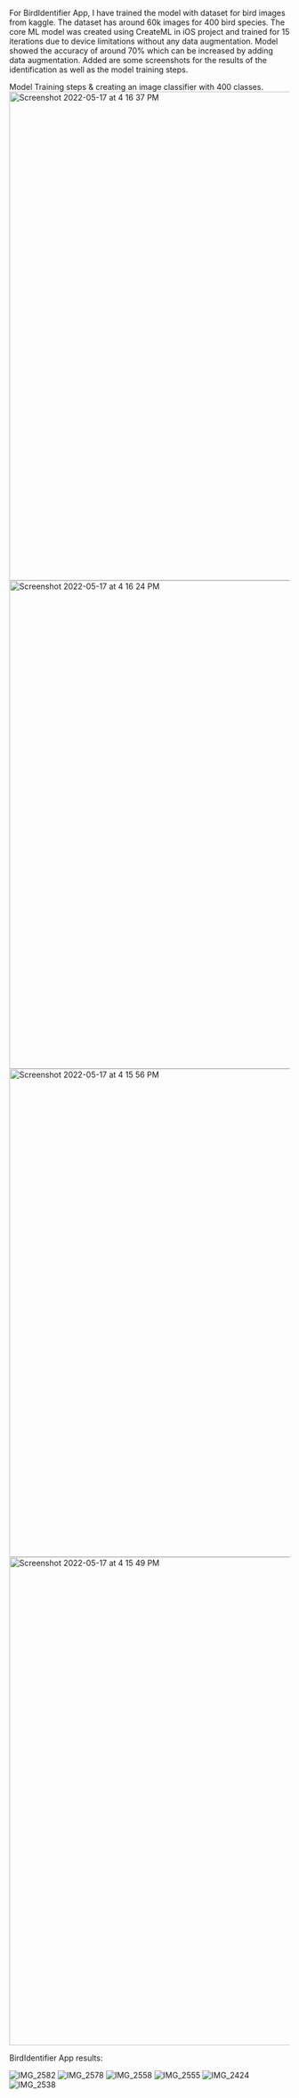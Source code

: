 For BirdIdentifier App, I have trained the model with dataset for bird images from kaggle. The dataset has around 60k images for 400 bird species. The core ML model was created using CreateML
in iOS project and trained for 15 iterations due to device limitations without any data augmentation.
Model showed the accuracy of around 70% which can be increased by adding data augmentation. 
Added are some screenshots for the results of the identification as well as the model training steps.

Model Training steps & creating an image classifier with 400 classes.
<img width="878" alt="Screenshot 2022-05-17 at 4 16 37 PM" src="https://user-images.githubusercontent.com/41720688/168794686-2f75217f-6882-4fec-89b2-ed0b5434ec90.png">
<img width="877" alt="Screenshot 2022-05-17 at 4 16 24 PM" src="https://user-images.githubusercontent.com/41720688/168794700-92adf648-ecbc-4b24-8790-313d408242b3.png">
<img width="877" alt="Screenshot 2022-05-17 at 4 15 56 PM" src="https://user-images.githubusercontent.com/41720688/168794705-ceb38fc0-43f1-4126-9476-a58aed3be60a.png">
<img width="877" alt="Screenshot 2022-05-17 at 4 15 49 PM" src="https://user-images.githubusercontent.com/41720688/168794711-d22cf44f-a0ff-4f8b-8a34-07e32a54c1a1.png">

BirdIdentifier App results:


![IMG_2582](https://user-images.githubusercontent.com/41720688/168795328-3e877b1f-b44b-4aea-8f4f-ba90ac6b8592.PNG)
![IMG_2578](https://user-images.githubusercontent.com/41720688/168795332-6c1822f0-c839-40b6-bd5a-374c75f8c6c1.PNG)
![IMG_2558](https://user-images.githubusercontent.com/41720688/168795348-9ecd1fe4-0bb1-48b6-8313-a52b766287d4.PNG)
![IMG_2555](https://user-images.githubusercontent.com/41720688/168795351-cee4034a-2de5-4676-84bb-216faf730349.PNG)
![IMG_2424](https://user-images.githubusercontent.com/41720688/168795356-0268d351-0c74-470d-9bcb-cb88574d912d.PNG)
![IMG_2538](https://user-images.githubusercontent.com/41720688/168795359-9e742179-7f0a-42a8-9739-5b05b749c8b4.PNG)



